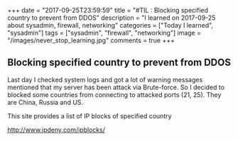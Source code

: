 +++
date = "2017-09-25T23:59:59"
title = "#TIL : Blocking specified country to prevent from DDOS"
description = "I learned on 2017-09-25 about sysadmin, firewall, networking"
categories = ["Today I learned", "sysadmin"]
tags = ["sysadmin", "firewall", "networking"]
image = "/images/never_stop_learning.jpg"
comments = true
+++



## Blocking specified country to prevent from DDOS

Last day I checked system logs and got a lot of warning messages mentioned that my server has been attack via Brute-force. So I decided to blocked some countries from connecting to attacked ports (21, 25). They are China, Russia and US.

This site provides a list of IP blocks of specified country

http://www.ipdeny.com/ipblocks/
